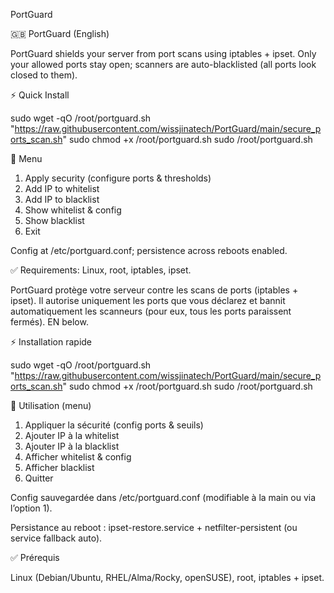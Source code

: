 PortGuard

🇬🇧 PortGuard (English)

PortGuard shields your server from port scans using iptables + ipset.
Only your allowed ports stay open; scanners are auto-blacklisted (all ports look closed to them).

⚡️ Quick Install

sudo wget -qO /root/portguard.sh "https://raw.githubusercontent.com/wissjinatech/PortGuard/main/secure_ports_scan.sh"
sudo chmod +x /root/portguard.sh
sudo /root/portguard.sh



🧭 Menu

1) Apply security (configure ports & thresholds)
2) Add IP to whitelist
3) Add IP to blacklist
4) Show whitelist & config
5) Show blacklist
0) Exit

Config at /etc/portguard.conf; persistence across reboots enabled.

✅ Requirements: Linux, root, iptables, ipset.




PortGuard protège votre serveur contre les scans de ports (iptables + ipset).
Il autorise uniquement les ports que vous déclarez et bannit automatiquement les scanneurs (pour eux, tous les ports paraissent fermés).
EN below.

⚡️ Installation rapide

sudo wget -qO /root/portguard.sh "https://raw.githubusercontent.com/wissjinatech/PortGuard/main/secure_ports_scan.sh"
sudo chmod +x /root/portguard.sh
sudo /root/portguard.sh



🧭 Utilisation (menu)

1) Appliquer la sécurité (config ports & seuils)
2) Ajouter IP à la whitelist
3) Ajouter IP à la blacklist
4) Afficher whitelist & config
5) Afficher blacklist
0) Quitter

Config sauvegardée dans /etc/portguard.conf (modifiable à la main ou via l’option 1).

Persistance au reboot : ipset-restore.service + netfilter-persistent (ou service fallback auto).

✅ Prérequis

Linux (Debian/Ubuntu, RHEL/Alma/Rocky, openSUSE), root, iptables + ipset.

